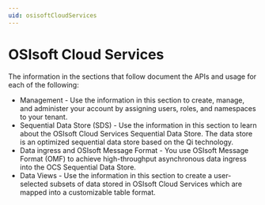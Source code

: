 ```yaml
---
uid: osisoftCloudServices
---
```


OSIsoft Cloud Services
======================

The information in the sections that follow document the APIs and usage for each of the following:

* Management - Use the information in this section to create, manage, and administer your account by assigning users, roles,
  and namespaces to your tenant.
* Sequential Data Store (SDS) - Use the information in this section to learn about the OSIsoft Cloud Services Sequential Data
  Store. The data store is an optimized sequential data store based on the Qi technology.
* Data ingress and OSIsoft Message Format - You use OSIsoft Message Format (OMF) to achieve high-throughput asynchronous
  data ingress into the OCS Sequential Data Store.
* Data Views - Use the information in this section to create a user-selected subsets of data stored in OSIsoft Cloud Services which are mapped into a customizable table format.
